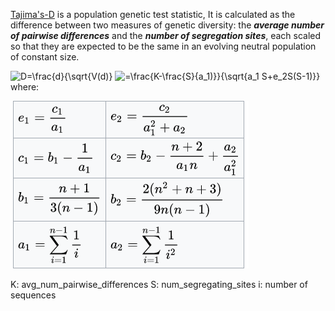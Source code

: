 [Tajima's-D](https://www.ncbi.nlm.nih.gov/pmc/articles/PMC1203831/pdf/ge1233585.pdf) is a population genetic test statistic, 
It is calculated as the difference between two measures of genetic diversity: the ***average number of pairwise differences*** and the ***number of segregation sites***, each scaled so that they are expected to be the same in an evolving neutral population of constant size. 

![D=\frac{d}{\sqrt{V(d)}](https://latex.codecogs.com/svg.latex?\Large&space;D=\frac{d}{\sqrt{V(d)})
![=\frac{K-\frac{S}{a_1)}}{\sqrt{a_1 S+e_2S(S-1)}}](https://latex.codecogs.com/svg.latex?\Large&space;=\frac{K-\frac{S}{a_1}}{\sqrt{e_1S+e_2S(S-1)}}) 
where: 

![](/figures/tajmad.png)

K: avg_num_pairwise_differences
S: num_segregating_sites
i: number of sequences
